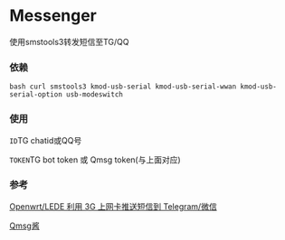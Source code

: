 # Messenger

使用smstools3转发短信至TG/QQ

### 依赖

`bash curl smstools3 kmod-usb-serial kmod-usb-serial-wwan kmod-usb-serial-option usb-modeswitch`

### 使用

`ID`TG chatid或QQ号

`TOKEN`TG bot token 或 Qmsg token(与上面对应)

### 参考

[Openwrt/LEDE 利用 3G 上网卡推送短信到 Telegram/微信](https://lte.pw/lede-openwrt-smstools3-push-sms-to-telegram.html)

[Qmsg酱](https://qmsg.zendee.cn/api.html)
